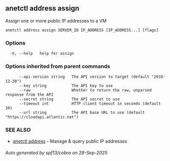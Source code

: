 ## anetctl address assign

Assign one or more public IP addresses to a VM

```
anetctl address assign SERVER_ID IP_ADDRESS [IP_ADDRESS...] [flags]
```

### Options

```
  -h, --help   help for assign
```

### Options inherited from parent commands

```
      --api-version string   The API version to target (default "2010-12-30")
      --key string           The API key to use
      --raw                  Whether to return the raw, unparsed response from the API
      --secret string        The API secret to use
      --timeout int          HTTP client timeout in seconds (default 30)
      --url string           The API base URL to use (default "https://cloudapi.atlantic.net")
```

### SEE ALSO

* [anetctl address](anetctl_address.md)	 - Manage & query public IP addresses

###### Auto generated by spf13/cobra on 28-Sep-2025
